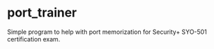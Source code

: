 # port_trainer
Simple program to help with port memorization for Security+ SYO-501 certification exam.
